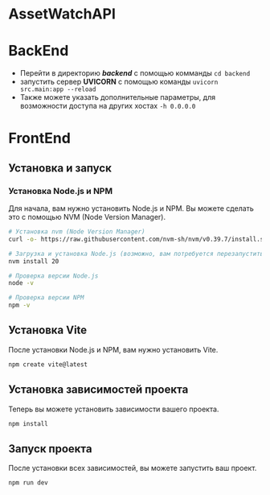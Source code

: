 # AssetWatchAPI
# BackEnd
* Перейти в директорию ***backend*** с помощью комманды `cd backend`
* запустить сервер **UVICORN** с помощью команды `uvicorn src.main:app --reload`
* Также можете указать дополнительные параметры, для возможности доступа на других хостах `-h 0.0.0.0`

# FrontEnd

## Установка и запуск

### Установка Node.js и NPM

Для начала, вам нужно установить Node.js и NPM. Вы можете сделать это с помощью NVM (Node Version Manager).

```bash
# Установка nvm (Node Version Manager)
curl -o- https://raw.githubusercontent.com/nvm-sh/nvm/v0.39.7/install.sh | bash

# Загрузка и установка Node.js (возможно, вам потребуется перезапустить терминал)
nvm install 20

# Проверка версии Node.js
node -v 

# Проверка версии NPM
npm -v 
```

## Установка Vite

После установки Node.js и NPM, вам нужно установить Vite.

```bash
npm create vite@latest
```

## Установка зависимостей проекта

Теперь вы можете установить зависимости вашего проекта.

```bash
npm install
```

## Запуск проекта

После установки всех зависимостей, вы можете запустить ваш проект.

```bash
npm run dev
```
